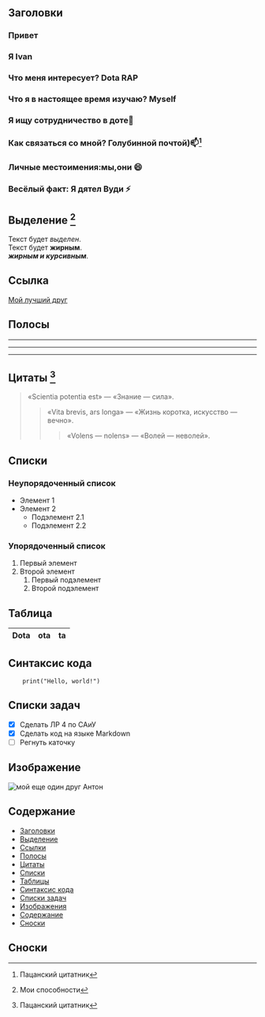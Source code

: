 ## Заголовки

### Привет 
### Я Ivan  
### Что меня интересует? Dota RAP  
### Что я в настоящее время изучаю? Myself 
### Я ищу сотрудничество в доте💞  
### Как связаться со мной? Голубинной почтой)📫[^3]  
### Личные местоимения:мы,они 😄  
### Весёлый факт: Я дятел Вуди ⚡️  

## Выделение [^2]
Текст будет *выделен*.  
Текст будет **жирным**.  
__*жирным и курсивным*__.

## Ссылка
[Мой лучший друг](https://vk.com/danya_korel)

## Полосы

___
***
---

## Цитаты [^3]

> «Scientia potentia est» — «Знание — сила».  
>> «Vita brevis, ars longa» — «Жизнь коротка, искусство — вечно».
>>> «Volens — nolens» — «Волей — неволей».
    

## Списки

### Неупорядоченный список
- Элемент 1  
- Элемент 2  
  - Подэлемент 2.1  
  - Подэлемент 2.2  

### Упорядоченный список
1. Первый элемент
2. Второй элемент
   1. Первый подэлемент
   2. Второй подэлемент

## Таблица 
|Dota|ota|ta|
|----|----|----| 

## Синтаксис кода

```
    print("Hello, world!")
```

## Списки задач

- [X] Сделать ЛР 4 по САиУ  
- [X] Сделать код на языке Markdown  
- [ ] Регнуть каточку

## Изображение
![мой еще один друг Антон](https://mizahtimarhanesi.com/wp-content/uploads/2017/11/21433396_1996240770605916_4066115109003460608_n.jpg)


## Содержание
- [Заголовки](##Заголовки)  
- [Выделение](#Выделение)  
- [Ссылки](#Ссылки)  
- [Полосы](#Полосы)  
- [Цитаты](#Цитаты)  
- [Списки](#Списки)  
- [Таблицы](#Таблицы)  
- [Синтаксис кода](#Синтаксис-кода)  
- [Списки задач](#Списки-задач)  
- [Изображения](#Изображение)  
- [Содержание](#Содержание)  
- [Сноски](#Сноски)  






## Сноски
[^1]: Про меня
[^2]: Мои способности
[^3]: Пацанский цитатник
